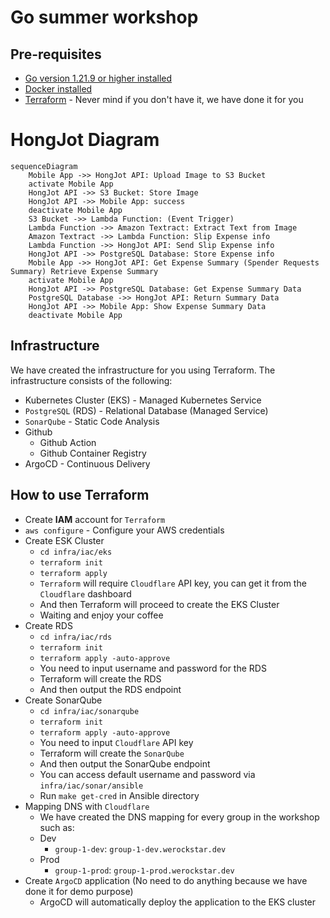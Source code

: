 # Go summer workshop

## Pre-requisites

- [Go version 1.21.9 or higher installed](https://go.dev/dl/)
- [Docker installed](https://docs.docker.com/get-docker/)
- [Terraform](https://learn.hashicorp.com/tutorials/terraform/install-cli) - Never mind if you don't have it, we have
  done it for you

# HongJot Diagram

```mermaid
sequenceDiagram
	Mobile App ->> HongJot API: Upload Image to S3 Bucket
	activate Mobile App
	HongJot API ->> S3 Bucket: Store Image
	HongJot API ->> Mobile App: success
	deactivate Mobile App
	S3 Bucket ->> Lambda Function: (Event Trigger)
	Lambda Function ->> Amazon Textract: Extract Text from Image
	Amazon Textract ->> Lambda Function: Slip Expense info
	Lambda Function ->> HongJot API: Send Slip Expense info
	HongJot API ->> PostgreSQL Database: Store Expense info
	Mobile App ->> HongJot API: Get Expense Summary (Spender Requests Summary) Retrieve Expense Summary
	activate Mobile App
	HongJot API ->> PostgreSQL Database: Get Expense Summary Data
	PostgreSQL Database ->> HongJot API: Return Summary Data
	HongJot API ->> Mobile App: Show Expense Summary Data
	deactivate Mobile App
```

## Infrastructure

We have created the infrastructure for you using Terraform. The infrastructure consists of the following:

- Kubernetes Cluster (EKS) - Managed Kubernetes Service
- `PostgreSQL` (RDS) - Relational Database (Managed Service)
- `SonarQube` - Static Code Analysis
- Github
	- Github Action
	- Github Container Registry
- ArgoCD - Continuous Delivery

## How to use Terraform

- Create **IAM** account for `Terraform`
- `aws configure` - Configure your AWS credentials
- Create ESK Cluster
	- `cd infra/iac/eks`
	- `terraform init`
	- `terraform apply`
	- `Terraform` will require `Cloudflare` API key, you can get it from the `Cloudflare` dashboard
	- And then Terraform will proceed to create the EKS Cluster
	- Waiting and enjoy your coffee
- Create RDS
	- `cd infra/iac/rds`
	- `terraform init`
	- `terraform apply -auto-approve`
	- You need to input username and password for the RDS
	- Terraform will create the RDS
	- And then output the RDS endpoint
- Create SonarQube
	- `cd infra/iac/sonarqube`
	- `terraform init`
	- `terraform apply -auto-approve`
	- You need to input `Cloudflare` API key
	- Terraform will create the `SonarQube`
	- And then output the SonarQube endpoint
	- You can access default username and password via `infra/iac/sonar/ansible`
	- Run `make get-cred` in Ansible directory
- Mapping DNS with `Cloudflare`
	- We have created the DNS mapping for every group in the workshop such as:
	- Dev
		- `group-1-dev`: `group-1-dev.werockstar.dev`
	- Prod
		- `group-1-prod`: `group-1-prod.werockstar.dev`
- Create `ArgoCD` application (No need to do anything because we have done it for demo purpose)
	- ArgoCD will automatically deploy the application to the EKS cluster

